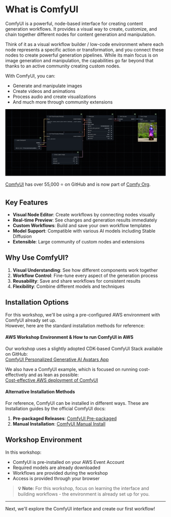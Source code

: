 # What is ComfyUI

ComfyUI is a powerful, node-based interface for creating content generation workflows. It provides a visual way to create, customize, and chain together different nodes for content generation and manipulation.

Think of it as a visual workflow builder / low-code environment where each node represents a specific action or transformation, and you connect these nodes to create powerful generation pipelines. While its main focus is on image generation and manipulation, the capabilities go far beyond that thanks to an active community creating custom nodes.

With ComfyUI, you can:
- Generate and manipulate images
- Create videos and animations
- Process audio and create visualizations
- And much more through community extensions

![ComfyUI Screenshot - Default Workflow](/static/comfyui/intro/comfyui_gui.png) 

[ComfyUI](https://github.com/comfyanonymous/ComfyUI) has over 55,000 ⭐ on GitHub and is now part of [Comfy Org](https://www.comfy.org/).


## Key Features

- **Visual Node Editor**: Create workflows by connecting nodes visually
- **Real-time Preview**: See changes and generation results immediately
- **Custom Workflows**: Build and save your own workflow templates
- **Model Support**: Compatible with various AI models including Stable Diffusion
- **Extensible**: Large community of custom nodes and extensions

## Why Use ComfyUI?

1. **Visual Understanding**: See how different components work together
2. **Workflow Control**: Fine-tune every aspect of the generation process
3. **Reusability**: Save and share workflows for consistent results
4. **Flexibility**: Combine different models and techniques

## Installation Options

For this workshop, we'll be using a pre-configured AWS environment with ComfyUI already set up.  
However, here are the standard installation methods for reference:

#### AWS Workshop Environment & How to run ComfyUI in AWS

Our workshop uses a slightly adopted CDK-based ComfyUI Stack available on GitHub:  
[ComfyUI Personalized Generative AI Avatars App](https://github.com/aws-samples/comfyui-personalized-generative-ai-avatars-app)

We also have a ComfyUI example, which is focused on running cost-effectively and as lean as possible:  
[Cost-effective AWS deployment of ComfyUI](https://github.com/aws-samples/cost-effective-aws-deployment-of-comfyui)

#### Alternative Installation Methods

For reference, ComfyUI can be installed in different ways. These are Installation guides by the official ComfyUI docs:
1. **Pre-packaged Releases**: [ComfyUI Pre-packaged](https://docs.comfy.org/get_started/pre_package)
2. **Manual Installation**: [ComfyUI Manual Install](https://docs.comfy.org/get_started/manual_install)

## Workshop Environment

In this workshop:
- ComfyUI is pre-installed on your AWS Event Account
- Required models are already downloaded
- Workflows are provided during the workshop
- Access is provided through your browser

> **💡 Note:** For this workshop, focus on learning the interface and building workflows - the environment is already set up for you.

---

Next, we'll explore the ComfyUI interface and create our first workflow!

